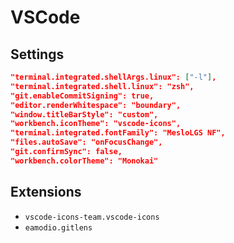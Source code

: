 # VSCode

## Settings

```json
"terminal.integrated.shellArgs.linux": ["-l"],
"terminal.integrated.shell.linux": "zsh",
"git.enableCommitSigning": true,
"editor.renderWhitespace": "boundary",
"window.titleBarStyle": "custom",
"workbench.iconTheme": "vscode-icons",
"terminal.integrated.fontFamily": "MesloLGS NF",
"files.autoSave": "onFocusChange",
"git.confirmSync": false,
"workbench.colorTheme": "Monokai"
```

## Extensions

- `vscode-icons-team.vscode-icons`
- `eamodio.gitlens`
